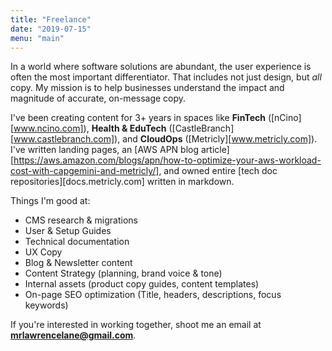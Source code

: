 ```yaml
---
title: "Freelance"
date: "2019-07-15"
menu: "main"
---
```


 In a world where software solutions are abundant, the user experience is often the most important differentiator. That includes not just design, but _all_ copy. My mission is to help businesses understand the impact and magnitude of accurate, on-message copy.

 I've been creating content for 3+ years in spaces like **FinTech** ([nCino][www.ncino.com]), **Health & EduTech** ([CastleBranch][www.castlebranch.com]), and **CloudOps** ([Metricly][www.metricly.com]). I've written landing pages, an [AWS APN blog article][https://aws.amazon.com/blogs/apn/how-to-optimize-your-aws-workload-cost-with-capgemini-and-metricly/], and owned entire [tech doc repositories][docs.metricly.com] written in markdown.

Things I'm good at:

- CMS research & migrations
- User & Setup Guides
- Technical documentation
- UX Copy
- Blog & Newsletter content
- Content Strategy (planning, brand voice & tone)
- Internal assets (product copy guides, content templates)
- On-page SEO optimization (Title, headers, descriptions, focus keywords)

If you're interested in working together, shoot me an email at **mrlawrencelane@gmail.com**.
